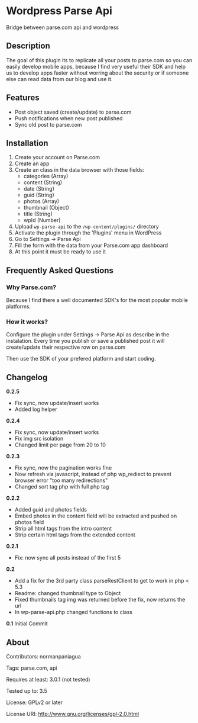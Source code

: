 # Wordpress Parse Api

Bridge between parse.com api and wordpress

## Description

The goal of this plugin its to replicate all your posts to parse.com so you can easily
develop mobile apps, because I find very useful their SDK and help us to develop
apps faster without worring about the security or if someone else can read data from our blog
and use it.

## Features

* Post object saved (create/update) to parse.com
* Push notifications when new post published
* Sync old post to parse.com

## Installation

1. Create your account on Parse.com
2. Create an app
3. Create an class in the data browser with those fields:
	* categories (Array)
	* content (String)
	* date (String)
	* guid (String)
	* photos (Array)
	* thumbnail (Object)
	* title (String)
	* wpId (Number)
4. Upload `wp-parse-api` to the `/wp-content/plugins/` directory
5. Activate the plugin through the 'Plugins' menu in WordPress
6. Go to Settings -> Parse Api
7. Fill the form with the data from your Parse.com app dashboard
8. At this point it must be ready to use it

## Frequently Asked Questions

### Why Parse.com?

Because I find there a well documented SDK's for the most popular mobile platforms.

### How it works?

Configure the plugin under Settings -> Parse Api as describe in the instalation. 
Every time you publish or save a published post it will create/update their 
respective row on parse.com

Then use the SDK of your prefered platform and start coding.

## Changelog

**0.2.5**
* Fix sync, now update/insert works
* Added log helper

**0.2.4**
* Fix sync, now update/insert works
* Fix img src isolation
* Changed limit per page from 20 to 10

**0.2.3**
* Fix sync, now the pagination works fine
* Now refresh via javascript, instead of php wp_rediect to prevent browser error "too many redirections"
* Changed sort tag php with full php tag

**0.2.2**
* Added guid and photos fields
* Embed photos in the content field will be extracted and pushed on photos field
* Strip all html tags from the intro content
* Strip certain html tags from the extended content

**0.2.1**
* Fix: now sync all posts instead of the first 5

**0.2**
* Add a fix for the 3rd party class parseRestClient to get to work in php < 5.3
* Readme: changed thumbnail type to Object
* Fixed thumbnails tag img was returned before the fix, now returns the url
* In wp-parse-api.php changed functions to class

**0.1**
Initial Commit 

## About

Contributors: normanpaniagua

Tags: parse.com, api

Requires at least: 3.0.1 (not tested)

Tested up to: 3.5

License: GPLv2 or later

License URI: http://www.gnu.org/licenses/gpl-2.0.html